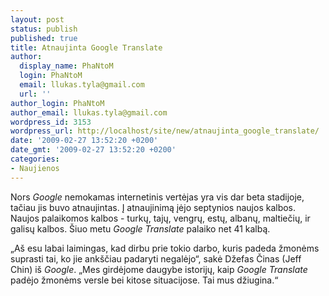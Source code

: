 ```yaml
---
layout: post
status: publish
published: true
title: Atnaujinta Google Translate
author:
  display_name: PhaNtoM
  login: PhaNtoM
  email: llukas.tyla@gmail.com
  url: ''
author_login: PhaNtoM
author_email: llukas.tyla@gmail.com
wordpress_id: 3153
wordpress_url: http://localhost/site/new/atnaujinta_google_translate/
date: '2009-02-27 13:52:20 +0200'
date_gmt: '2009-02-27 13:52:20 +0200'
categories:
- Naujienos
---
```

<p>Nors <i>Google</i> nemokamas internetinis vertėjas yra vis dar beta stadijoje, tačiau jis buvo atnaujintas. Į atnaujinimą įėjo septynios naujos kalbos. Naujos palaikomos kalbos - turkų, tajų, vengrų, estų, albanų, maltiečių, ir galisų kalbos. Šiuo metu <i>Google Translate</i> palaiko net 41 kalbą. </p>
<p>„Aš esu labai laimingas, kad dirbu prie tokio darbo, kuris padeda žmonėms suprasti tai, ko jie ankščiau padaryti negalėjo“, sakė Džefas Činas (Jeff Chin) iš <i>Google</i>. „Mes girdėjome daugybe istorijų, kaip <i>Google Translate</i> padėjo žmonėms versle bei kitose situacijose. Tai mus džiugina.“<br /></p>
